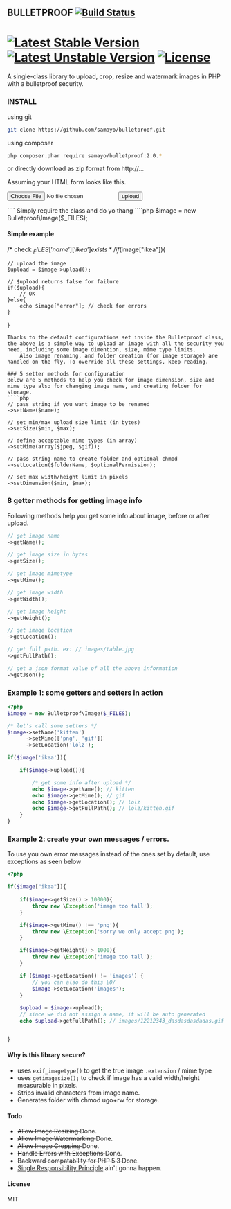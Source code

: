 ## BULLETPROOF [![Build Status](https://travis-ci.org/samayo/bulletproof.svg?branch=master)](https://travis-ci.org/samayo/bulletproof.svg?branch=master)
[![Latest Stable Version](https://poser.pugx.org/bullet-proof/image-uploader/v/stable.svg)](https://packagist.org/packages/bullet-proof/image-uploader) [![Latest Unstable Version](https://poser.pugx.org/bullet-proof/image-uploader/v/unstable.svg)](https://packagist.org/packages/bullet-proof/image-uploader) [![License](https://poser.pugx.org/bullet-proof/image-uploader/license.svg)](https://packagist.org/packages/bullet-proof/image-uploader)    
=======================================

A single-class library to upload, crop, resize and watermark images in PHP with a bulletproof security.

### INSTALL
using git
````bash
git clone https://github.com/samayo/bulletproof.git
````
using composer
````bash
php composer.phar require samayo/bulletproof:2.0.*
````
or directly download as zip format from http://...

Assuming your HTML form looks like this. 
<form method="POST" enctype="multipart/form-data">
	<input type="hidden" name="MAX_FILE_SIZE" value="1000000"/>
	<input type="file" name="ikea"/>
	<input type="submit" value="upload"/>
</form>
````
Simply require the class and do yo thang
````php 
<?php
require_once  "src/bulletproof.php";

$image = new Bulletproof\Image($_FILES);
#### Simple example

/* check $_FILES['name']['ikea'] exists */
if($image["ikea"]){

	// upload the image
	$upload = $image->upload(); 

	// $upload returns false for failure
	if($upload){
		// OK
	}else{
		echo $image["error"]; // check for errors
	}
}
````
Thanks to the default configurations set inside the Bulletproof class, the above is a simple way to upload an image with all the security you need, including some image dimention, size, mime type limits. 
	Also image renaming, and folder creation (for image storage) are handled on the fly. To override all these settings, keep reading.

### 5 setter methods for configuration
Below are 5 methods to help you check for image dimension, size and mime type also for changing image name, and creating folder for storage.
````php  
// pass string if you want image to be renamed
->setName($name); 

// set min/max upload size limit (in bytes) 
->setSize($min, $max); 

// define acceptable mime types (in array)
->setMime(array($jpeg, $gif));  

// pass string name to create folder and optional chmod 
->setLocation($folderName, $optionalPermission); 

// set max width/height limit in pixels
->setDimension($min, $max);  
````
### 8 getter methods for getting image info
Following methods help you get some info about image, before or after upload. 
````php 
// get image name
->getName();

// get image size in bytes
->getSize();

// get image mimetype
->getMime();

// get image width
->getWidth();

// get image height
->getHeight();

// get image location
->getLocation();

// get full path. ex: // images/table.jpg
->getFullPath();

// get a json format value of all the above information
->getJson();
````
### Example 1: some getters and setters in action 
````php 
<?php 
$image = new Bulletproof\Image($_FILES);

/* let's call some setters */
$image->setName('kitten')
      ->setMime(['png', 'gif'])
      ->setLocation('lolz');

if($image['ikea']){

	if($image->upload()){

		/* get some info after upload */
		echo $image->getName(); // kitten
		echo $image->getMime(); // gif
		echo $image->getLocation(); // lolz
		echo $image->getFullPath(); // lolz/kitten.gif
	}
}
```` 
### Example 2: create your own messages / errors. 
To use you own error messages instead of the ones set by default, use 
exceptions as seen below
````php 
<?php  

if($image["ikea"]){
	
	if($image->getSize() > 10000){
		throw new \Exception('image too tall'); 
	}

	if($image->getMime() !== 'png'){
		throw new \Exception('sorry we only accept png'); 
	}

	if($image->getHeight() > 1000){
		throw new \Exception('image too tall'); 
	}

	if ($image->getLocation() != 'images') {
		// you can also do this \0/
		$image->setLocation('images'); 
	} 
	
	$upload = $image->upload(); 
	// since we did not assign a name, it will be auto generated
	echo $upload->getFullPath(); // images/12212343_dasdasdasdadas.gif


}
````
#### Why is this library secure? 
* uses `exif_imagetype()` to get the true image `.extension` / mime type
* uses `getimagesize();` to check if image has a valid width/height measurable in pixels.
* Strips invalid characters from image name.  
* Generates folder with chmod ugo+rw for storage.


#### Todo
* <del> Allow Image Resizing </del> Done.
* <del> Allow Image Watermarking </del> Done.
* <del> Allow Image Cropping </del> Done.
* <del> Handle Errors with Exceptions </del> Done.
* <del> Backward compatability for PHP 5.3 </del> Done. 
* [Single Responsibility Principle](http://en.wikipedia.org/wiki/Single_responsibility_principle) ain't gonna happen. 

#### License  
MIT